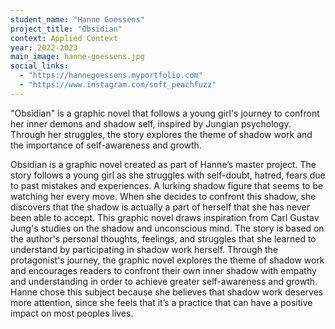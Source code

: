 ```yaml
---
student_name: "Hanne Goessens"
project_title: "Obsidian"
context: Applied Context
year: 2022-2023
main_image: hanne-goessens.jpg
social_links:
  - "https://hannegoessens.myportfolio.com"
  - "https://www.instagram.com/soft_peachfuzz"
---
```

"Obsidian" is a graphic novel that follows a young girl's journey to confront her inner demons and shadow self, inspired by Jungian psychology. Through her struggles, the story explores the theme of shadow work and the importance of self-awareness and growth.

Obsidian is a graphic novel created as part of Hanne’s master project. 
The story follows a young girl as she struggles with self-doubt, hatred, fears due to past mistakes and experiences. A lurking shadow figure that seems to be watching her every move. When she decides to confront this shadow, she discovers that the shadow is actually a part of herself that she has never been able to accept.
This graphic novel draws inspiration from Carl Gustav Jung's studies on the shadow and unconscious mind. The story is based on the author's personal thoughts, feelings, and struggles that she learned to understand by participating in shadow work herself.
Through the protagonist's journey, the graphic novel explores the theme of shadow work and encourages readers to confront their own inner shadow with empathy and understanding in order to achieve greater self-awareness and growth. 
Hanne chose this subject because she believes that shadow work deserves more attention, since she feels that it’s a practice that can have a positive impact on most peoples lives. 
